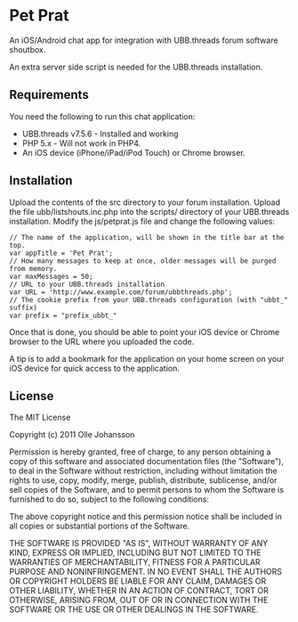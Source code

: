 Pet Prat
========

An iOS/Android chat app for integration with UBB.threads forum software shoutbox.

An extra server side script is needed for the UBB.threads installation.

Requirements
------------
You need the following to run this chat application:

 * UBB.threads v7.5.6 - Installed and working
 * PHP 5.x - Will not work in PHP4.
 * An iOS device (iPhone/iPad/iPod Touch) or Chrome browser.


Installation
------------
Upload the contents of the src directory to your forum installation.
Upload the file ubb/listshouts.inc.php into the scripts/ directory of your UBB.threads installation.
Modify the js/petprat.js file and change the following values:

    // The name of the application, will be shown in the title bar at the top.
    var appTitle = 'Pet Prat';
    // How many messages to keep at once, older messages will be purged from memory.
    var maxMessages = 50;
    // URL to your UBB.threads installation
    var URL = 'http://www.example.com/forum/ubbthreads.php';
    // The cookie prefix from your UBB.threads configuration (with "ubbt_" suffix)
    var prefix = "prefix_ubbt_"

Once that is done, you should be able to point your iOS device or Chrome browser to the
URL where you uploaded the code.

A tip is to add a bookmark for the application on your home screen on your iOS device 
for quick access to the application.


License
-------
The MIT License

Copyright (c) 2011 Olle Johansson

Permission is hereby granted, free of charge, to any person obtaining a copy
of this software and associated documentation files (the "Software"), to deal
in the Software without restriction, including without limitation the rights
to use, copy, modify, merge, publish, distribute, sublicense, and/or sell
copies of the Software, and to permit persons to whom the Software is
furnished to do so, subject to the following conditions:

The above copyright notice and this permission notice shall be included in
all copies or substantial portions of the Software.

THE SOFTWARE IS PROVIDED "AS IS", WITHOUT WARRANTY OF ANY KIND, EXPRESS OR
IMPLIED, INCLUDING BUT NOT LIMITED TO THE WARRANTIES OF MERCHANTABILITY,
FITNESS FOR A PARTICULAR PURPOSE AND NONINFRINGEMENT. IN NO EVENT SHALL THE
AUTHORS OR COPYRIGHT HOLDERS BE LIABLE FOR ANY CLAIM, DAMAGES OR OTHER
LIABILITY, WHETHER IN AN ACTION OF CONTRACT, TORT OR OTHERWISE, ARISING FROM,
OUT OF OR IN CONNECTION WITH THE SOFTWARE OR THE USE OR OTHER DEALINGS IN
THE SOFTWARE.

